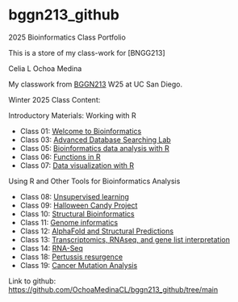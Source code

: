 # bggn213_github
 
2025 Bioinformatics Class Portfolio 

This is a store of my class-work for [BNGG213]

Celia L Ochoa Medina

My classwork from [BGGN213](https://bioboot.github.io/bggn213_W25/) W25 at UC San Diego.

Winter 2025 Class Content: 

Introductory Materials: Working with R

- Class 01: [Welcome to Bioinformatics](https://github.com/OchoaMedinaCL/bggn213_github/blob/main/lab1_CLOM_v2.pdf)
- Class 03: [Advanced Database Searching Lab](https://github.com/OchoaMedinaCL/bggn213_github/blob/main/lab3_CLOM.pdf)
- Class 05: [Bioinformatics data analysis with R](https://github.com/OchoaMedinaCL/bggn213_github/blob/main/class5_CLOMqmd.qmd)
- Class 06: [Functions in R](https://github.com/OchoaMedinaCL/bggn213_github/blob/0e1b44e3902f000583eb8e47d5da3cce6f12d946/class-xx/lab6_class_CLOM_2.qmd)
- Class 07: [Data visualization with R](https://github.com/OchoaMedinaCL/bggn213_github/blob/main/Lab7_CLOM.qmd)

Using R and Other Tools for Bioinformatics Analysis
 
- Class 08: [Unsupervised learning](https://github.com/OchoaMedinaCL/bggn213_github/blob/main/Lab8_CLOM.qmd)
- Class 09: [Halloween Candy Project](https://github.com/OchoaMedinaCL/bggn213_github/blob/main/Class10_pt2_CLOM.qmd)
- Class 10: [Structural Bioinformatics](https://github.com/OchoaMedinaCL/bggn213_github/blob/main/Class10_pt2_CLOM.qmd)
- Class 11: [Genome informatics](https://github.com/OchoaMedinaCL/bggn213_github/blob/main/CLOM_Q13_Q14.qmd)
- Class 12: [AlphaFold and Structural Predictions](https://github.com/OchoaMedinaCL/bggn213_github/blob/main/lab10_AF2.qmd)
- Class 13: [Transcriptomics, RNAseq, and gene list interpretation](https://github.com/OchoaMedinaCL/bggn213_github/blob/main/Class13_CLOMqmd.qmd)
- Class 14: [RNA-Seq](https://github.com/OchoaMedinaCL/bggn213_github/blob/main/lab14_CLOM.qmd)
- Class 18: [Pertussis resurgence](https://github.com/OchoaMedinaCL/bggn213_github/blob/main/Lab19_CLOM.qmd)
- Class 19: [Cancer Mutation Analysis](https://github.com/OchoaMedinaCL/bggn213_github/blob/main/Lab19_CLOM.qmd)

Link to github: https://github.com/OchoaMedinaCL/bggn213_github/tree/main


